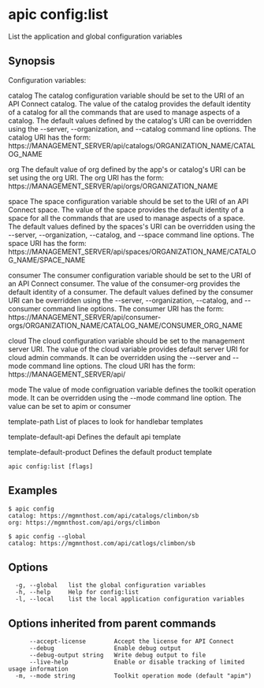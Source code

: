 # apic config:list

List the application and global configuration variables

## Synopsis

Configuration variables:

  catalog
    The catalog configuration variable should be set to the URI of an
    API Connect catalog.  The value of the catalog provides the default
    identity of a catalog for all the commands that are used to manage
    aspects of a catalog.  The default values defined by the catalog's
    URI can be overridden using the --server, --organization, and
    --catalog command line options.  The catalog URI has the form:
    https://MANAGEMENT_SERVER/api/catalogs/ORGANIZATION_NAME/CATALOG_NAME

  org
    The default value of org defined by the app's or catalog's URI can be
    set using the org URI.  The org URI has the form:
    https://MANAGEMENT_SERVER/api/orgs/ORGANIZATION_NAME

  space
    The space configuration variable should be set to the URI of an
    API Connect space.  The value of the space provides the default
    identity of a space for all the commands that are used to manage
    aspects of a space.  The default values defined by the spaces's
    URI can be overridden using the --server, --organization,
    --catalog, and --space command line options.  The space URI has the form:
    https://MANAGEMENT_SERVER/api/spaces/ORGANIZATION_NAME/CATALOG_NAME/SPACE_NAME

  consumer
    The consumer configuration variable should be set to the URI of an API
    Connect consumer.  The value of the consumer-org provides the default
    identity of a consumer. The default values defined by the consumer URI
    can be overridden using the --server, --organization, --catalog, and
    --consumer command line options.  The consumer URI has the form:
    https://MANAGEMENT_SERVER/api/consumer-orgs/ORGANIZATION_NAME/CATALOG_NAME/CONSUMER_ORG_NAME

  cloud
    The cloud configuration variable should be set to the management
    server URI. The value of the cloud variable provides default
    server URI for cloud admin commands. It can be overridden using
    the --server and --mode command line options. The cloud URI has the form:
    https://MANAGEMENT_SERVER/api/

  mode
    The value of mode configruation variable defines the toolkit operation 
    mode. It can be overridden using the --mode command line option. 
    The value can be set to apim or consumer

  template-path
    List of places to look for handlebar templates

  template-default-api
    Defines the default api template

  template-default-product
    Defines the default product template


```
apic config:list [flags]
```

## Examples

```
$ apic config
catalog: https://mgmnthost.com/api/catalogs/climbon/sb
org: https://mgmnthost.com/api/orgs/climbon

$ apic config --global
catalog: https://mgmnthost.com/api/catlogs/climbon/sb

```

## Options

```
  -g, --global   list the global configuration variables
  -h, --help     Help for config:list
  -l, --local    list the local application configuration variables
```

## Options inherited from parent commands

```
      --accept-license        Accept the license for API Connect
      --debug                 Enable debug output
      --debug-output string   Write debug output to file
      --live-help             Enable or disable tracking of limited usage information
  -m, --mode string           Toolkit operation mode (default "apim")
```
